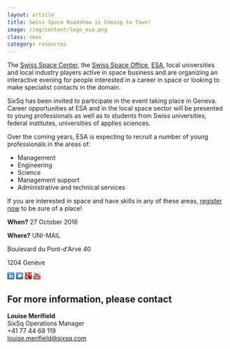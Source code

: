 ```yaml
---
layout: article
title: Swiss Space Roadshow is Coming to Town!
image: /img/content/logo_esa.png 
class: news
category: resources
---
```

The [Swiss Space Center](http://space.epfl.ch), the [Swiss Space Office](http://www.sbfi.admin.ch/themen/01371/index.html?lang=en), [ESA](http://www.esa.int/ESA), local universities and local industry players active in space business and are organizing an interactive evening for people interested in a career in space or looking to make specialist contacts in the domain.

SixSq has been invited to participate in the event taking place in Geneva. Career opportunities at ESA and in the local space sector will be presented to young professionals as well as to students from Swiss universities, federal institutes, universities of applies sciences.

Over the coming years, ESA is expecting to recruit a number of young professionals in the areas of:

- Management
- Engineering
- Science
- Management support
- Administrative and technical services

If you are interested in space and have skills in any of these areas, [register now](http://www.space.ethz.ch/for-students/swiss-space-roadshow--be-a-star-in-esa-s-universe/27--oct-Geneve.html) to be sure of a place! 

**When?**
27 October 2016

**Where?**
UNI-MAIL 

Boulevard du Pont-d'Arve 40

1204 Genève

<a href="http://linkedin.com/company/sixsq"><img src="/img/design/linkedin_small.png" alt="LinkedIn" width="16" /></a> <a href="http://twitter.com/@sixsq"><img src="/img/design/twitter_small.png" alt="Twitter" width="16" /></a> <a href="http://plus.google.com/+sixsq"><img src="/img/design/google_plus_small.png" alt="Google+" width="16" /></a> <a href="https://www.youtube.com/channel/UCGYw3n7c-QsDtsVH32By1-g"><img src="/img/design/youtube_small.png" alt="Youtube" width="16"/></a>


For more information, please contact
----

**Louise Merifield**  
SixSq Operations Manager  
+41 77 44 68 119  
[louise.merifield@sixsq.com](mailto:louise.merifield@sixsq.com)



